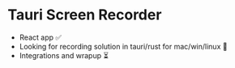 # Tauri Screen Recorder

- React app ✅
- Looking for recording solution in tauri/rust for mac/win/linux 🚧
- Integrations and wrapup ⏳
